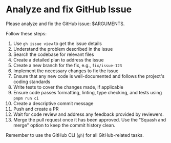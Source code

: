 # Analyze and fix GitHub Issue

Please analyze and fix the GitHub issue: $ARGUMENTS.

Follow these steps:

1. Use `gh issue view` to get the issue details
2. Understand the problem described in the issue
3. Search the codebase for relevant files
4. Create a detailed plan to address the issue
5. Create a new branch for the fix, e.g., `fix/issue-123`
6. Implement the necessary changes to fix the issue
7. Ensure that any new code is well-documented and follows the project's coding standards
8. Write tests to cover the changes made, if applicable
9. Ensure code passes formatting, linting, type checking, and tests using `pnpm run ci`
10. Create a descriptive commit message
11. Push and create a PR
12. Wait for code review and address any feedback provided by reviewers.
13. Merge the pull request once it has been approved. Use the "Squash and merge" option to keep the commit history clean.

Remember to use the GitHub CLI (`gh`) for all GitHub-related tasks.
